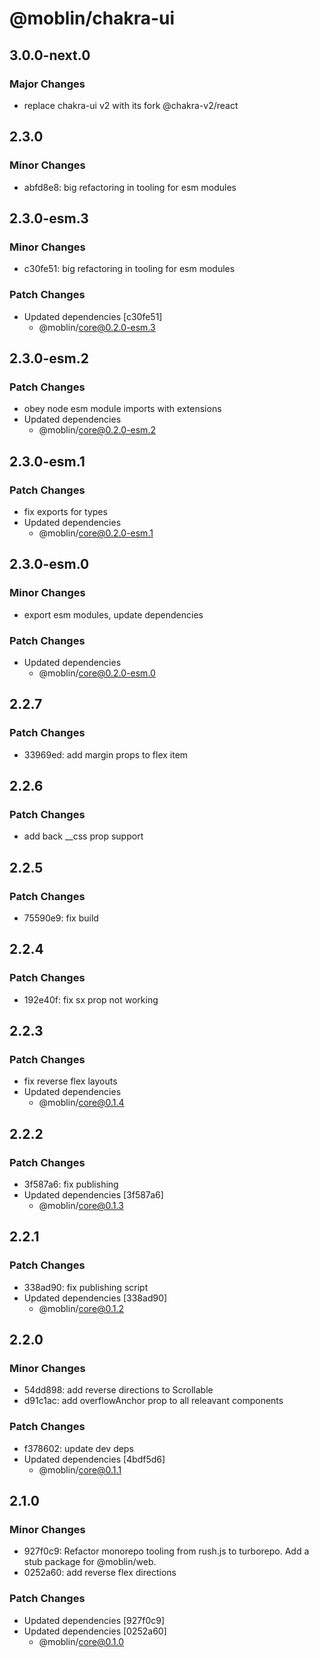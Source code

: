 # @moblin/chakra-ui

## 3.0.0-next.0

### Major Changes

- replace chakra-ui v2 with its fork @chakra-v2/react

## 2.3.0

### Minor Changes

- abfd8e8: big refactoring in tooling for esm modules

## 2.3.0-esm.3

### Minor Changes

- c30fe51: big refactoring in tooling for esm modules

### Patch Changes

- Updated dependencies [c30fe51]
  - @moblin/core@0.2.0-esm.3

## 2.3.0-esm.2

### Patch Changes

- obey node esm module imports with extensions
- Updated dependencies
  - @moblin/core@0.2.0-esm.2

## 2.3.0-esm.1

### Patch Changes

- fix exports for types
- Updated dependencies
  - @moblin/core@0.2.0-esm.1

## 2.3.0-esm.0

### Minor Changes

- export esm modules, update dependencies

### Patch Changes

- Updated dependencies
  - @moblin/core@0.2.0-esm.0

## 2.2.7

### Patch Changes

- 33969ed: add margin props to flex item

## 2.2.6

### Patch Changes

- add back \_\_css prop support

## 2.2.5

### Patch Changes

- 75590e9: fix build

## 2.2.4

### Patch Changes

- 192e40f: fix sx prop not working

## 2.2.3

### Patch Changes

- fix reverse flex layouts
- Updated dependencies
  - @moblin/core@0.1.4

## 2.2.2

### Patch Changes

- 3f587a6: fix publishing
- Updated dependencies [3f587a6]
  - @moblin/core@0.1.3

## 2.2.1

### Patch Changes

- 338ad90: fix publishing script
- Updated dependencies [338ad90]
  - @moblin/core@0.1.2

## 2.2.0

### Minor Changes

- 54dd898: add reverse directions to Scrollable
- d91c1ac: add overflowAnchor prop to all releavant components

### Patch Changes

- f378602: update dev deps
- Updated dependencies [4bdf5d6]
  - @moblin/core@0.1.1

## 2.1.0

### Minor Changes

- 927f0c9: Refactor monorepo tooling from rush.js to turborepo. Add a stub package for @moblin/web.
- 0252a60: add reverse flex directions

### Patch Changes

- Updated dependencies [927f0c9]
- Updated dependencies [0252a60]
  - @moblin/core@0.1.0
